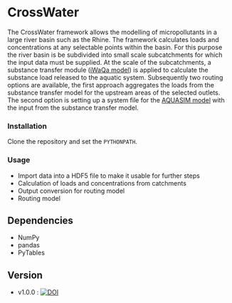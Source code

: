# CrossWater #

The CrossWater framework allows the modelling of micropollutants in a large river basin such as the Rhine. 
The framework calculates loads and concentrations at any selectable points within the basin. For this purpose 
the river basin is be subdivided into small scale subcatchments for which  the input data must be supplied. 
At the scale of the subcatchments, a substance transfer module ([iWaQa model](https://github.com/hontimar/iWaQa)) is applied to calculate 
the substance load released to the aquatic system. Subsequently two routing options are available, the first approach aggregates the loads
from the substance transfer model for the upstream areas of the selected outlets. The second 
option is setting up a system file for the [AQUASIM model](http://www.eawag.ch/de/abteilung/siam/software/) with the input from the substance transfer 
model.

### Installation 

Clone the repository and set the `PYTHONPATH`.

### Usage ###

* Import data into a HDF5 file to make it usable for further steps
* Calculation of loads and concentrations from catchments
* Output conversion for routing model
* Routing model

## Dependencies

* NumPy
* pandas
* PyTables

## Version

* v1.0.0 : [![DOI](https://zenodo.org/badge/88661468.svg)](https://zenodo.org/badge/latestdoi/88661468)

